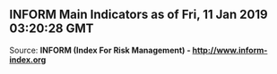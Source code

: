## INFORM Main Indicators as of Fri, 11 Jan 2019 03:20:28 GMT

Source: **INFORM (Index For Risk Management) - http://www.inform-index.org**